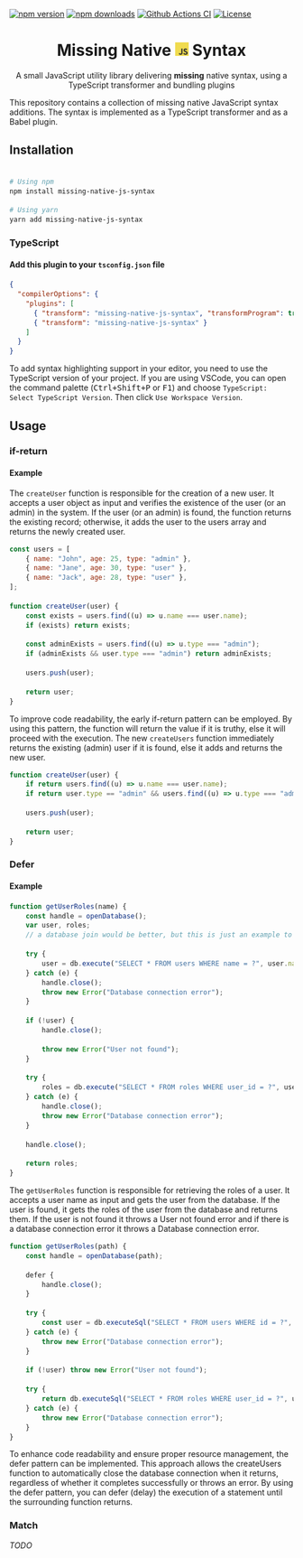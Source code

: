 [![npm version][npm-version-src]][npm-version-href]
[![npm downloads][npm-downloads-src]][npm-downloads-href]
[![Github Actions CI][github-actions-ci-src]][github-actions-ci-href]
[![License][license-src]][license-href]

<h1 align="center">Missing Native
	<img width="24" src="https://raw.githubusercontent.com/github/explore/80688e429a7d4ef2fca1e82350fe8e3517d3494d/topics/javascript/javascript.png" />
	Syntax</h1>
<p align="center">A small JavaScript utility library delivering <b>missing</b> native syntax, using a TypeScript transformer and bundling plugins</p>


This repository contains a collection of missing native JavaScript syntax additions. The syntax is implemented as a TypeScript transformer and as a Babel plugin.

## Installation

```sh

# Using npm
npm install missing-native-js-syntax

# Using yarn
yarn add missing-native-js-syntax
```

### TypeScript

#### Add this plugin to your `tsconfig.json` file


```json
{
  "compilerOptions": {
    "plugins": [
      { "transform": "missing-native-js-syntax", "transformProgram": true },
      { "transform": "missing-native-js-syntax" }
    ]
  }
}
```

To add syntax highlighting support in your editor, you need to use the TypeScript version of your project. If you are using VSCode, you can open the command palette (<kbd>Ctrl+Shift+P</kbd> or <kbd>F1</kbd>) and choose `TypeScript: Select TypeScript Version`. Then click `Use Workspace Version`.

## Usage

### if-return

#### Example

The `createUser` function is responsible for the creation of a new user. It accepts a user object as input and verifies the existence of the user (or an admin) in the system. If the user (or an admin) is found, the function returns the existing record; otherwise, it adds the user to the users array and returns the newly created user.

```js
const users = [
	{ name: "John", age: 25, type: "admin" },
	{ name: "Jane", age: 30, type: "user" },
	{ name: "Jack", age: 28, type: "user" },
];

function createUser(user) {
	const exists = users.find((u) => u.name === user.name);
	if (exists) return exists;

	const adminExists = users.find((u) => u.type === "admin");
	if (adminExists && user.type === "admin") return adminExists;

	users.push(user);

	return user;
}
```

To improve code readability, the early if-return pattern can be employed. By using this pattern, the function will return the value if it is truthy, else it will proceed with the execution.
The new `createUsers` function immediately returns the existing (admin) user if it is found, else it adds and returns the new user.

```js
function createUser(user) {
	if return users.find((u) => u.name === user.name);
	if return user.type == "admin" && users.find((u) => u.type === "admin");

	users.push(user);

	return user;
}
```

### Defer

#### Example

<!-- database/file closing -->

```js
function getUserRoles(name) {
	const handle = openDatabase();
	var user, roles;
	// a database join would be better, but this is just an example to demonstrate why defer is needed

	try {
		user = db.execute("SELECT * FROM users WHERE name = ?", user.name);
	} catch (e) {
		handle.close();
		throw new Error("Database connection error");
	}

	if (!user) {
		handle.close();

		throw new Error("User not found");
	}

	try {
		roles = db.execute("SELECT * FROM roles WHERE user_id = ?", user.id);
	} catch (e) {
		handle.close();
		throw new Error("Database connection error");
	}

	handle.close();

	return roles;
}
```

The `getUserRoles` function is responsible for retrieving the roles of a user. It accepts a user name as input and gets the user from the database. If the user is found, it gets the roles of the user from the database and returns them. If the user is not found it throws a User not found error and if there is a database connection error it throws a Database connection error.

```js
function getUserRoles(path) {
	const handle = openDatabase(path);

	defer {
		handle.close();
	}

	try {
		const user = db.executeSql("SELECT * FROM users WHERE id = ?", user.id);
	} catch (e) {
		throw new Error("Database connection error");
	}

	if (!user) throw new Error("User not found");

	try {
		return db.executeSql("SELECT * FROM roles WHERE user_id = ?", user.id);
	} catch (e) {
		throw new Error("Database connection error");
	}
}
```

To enhance code readability and ensure proper resource management, the defer pattern can be implemented. This approach allows the createUsers function to automatically close the database connection when it returns, regardless of whether it completes successfully or throws an error. By using the defer pattern, you can defer (delay) the execution of a statement until the surrounding function returns.

### Match

_TODO_

<!-- Badges -->

[npm-version-src]: https://img.shields.io/npm/v/missing-native-js-syntax/latest.svg
[npm-version-href]: https://npmjs.com/package/missing-native-js-syntax
[npm-downloads-src]: https://img.shields.io/npm/dt/missing-native-js-syntax.svg
[npm-downloads-href]: https://npmjs.com/package/missing-native-js-syntax
[github-actions-ci-src]: https://github.com/intevel/missing-native-js-syntax/actions/workflows/ci.yml/badge.svg
[github-actions-ci-href]: https://github.com/intevel/missing-native-js-syntax/actions?query=workflow%3Aci
[license-src]: https://img.shields.io/npm/l/missing-native-js-syntax.svg
[license-href]: https://npmjs.com/package/missing-native-js-syntax